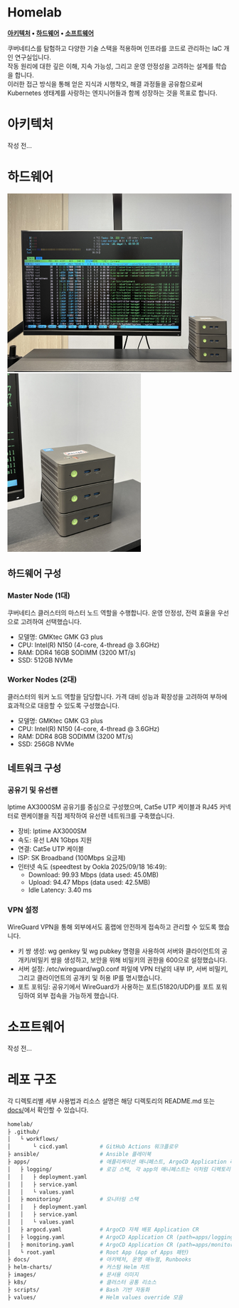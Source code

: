 # Homelab

**[아키텍처](#아키텍처) • [하드웨어](#하드웨어) • [소프트웨어](#소프트웨어)**

쿠버네티스를 탐험하고 다양한 기술 스택을 적용하며 인프라를 코드로 관리하는 IaC 개인 연구실입니다.  
작동 원리에 대한 깊은 이해, 지속 가능성, 그리고 운영 안정성을 고려하는 설계를 학습을 합니다.  
이러한 접근 방식을 통해 얻은 지식과 시행착오, 해결 과정들을 공유함으로써 Kubernetes 생태계를 사랑하는 엔지니어들과 함께 성장하는 것을 목표로 합니다.

# 아키텍처
작성 전...

# 하드웨어
<p>
  <img src="./images/homelab-1.jpeg" height="400px" alt="mini pc">
  <img src="./images/homelab-2.jpeg" height="400px" alt="mini pc">
</p>


## 하드웨어 구성

### Master Node (1대)
쿠버네티스 클러스터의 마스터 노드 역할을 수행합니다. 운영 안정성, 전력 효율을 우선으로 고려하여 선택했습니다.
- 모델명: GMKtec GMK G3 plus
- CPU: Intel(R) N150 (4-core, 4-thread @ 3.6GHz)
- RAM: DDR4 16GB SODIMM (3200 MT/s)
- SSD: 512GB NVMe

### Worker Nodes (2대)
클러스터의 워커 노드 역할을 담당합니다. 가격 대비 성능과 확장성을 고려하여 부하에 효과적으로 대응할 수 있도록 구성했습니다.
- 모델명: GMKtec GMK G3 plus
- CPU: Intel(R) N150 (4-core, 4-thread @ 3.6GHz)
- RAM: DDR4 8GB SODIMM (3200 MT/s)
- SSD: 256GB NVMe

## 네트워크 구성

### 공유기 및 유선랜
Iptime AX3000SM 공유기를 중심으로 구성했으며, Cat5e UTP 케이블과 RJ45 커넥터로 랜케이블을 직접 제작하여 유선랜 네트워크를 구축했습니다. 
- 장비: Iptime AX3000SM
- 속도: 유선 LAN 1Gbps 지원
- 연결: Cat5e UTP 케이블
- ISP: SK Broadband (100Mbps 요금제) 
- 인터넷 속도 (speedtest by Ookla 2025/09/18 16:49): 
   - Download: 99.93 Mbps (data used: 45.0MB)
   - Upload: 94.47 Mbps (data used: 42.5MB)
   - Idle Latency: 3.40 ms

### VPN 설정
WireGuard VPN을 통해 외부에서도 홈랩에 안전하게 접속하고 관리할 수 있도록 했습니다.
- 키 쌍 생성: wg genkey 및 wg pubkey 명령을 사용하여 서버와 클라이언트의 공개키/비밀키 쌍을 생성하고, 보안을 위해 비밀키의 권한을 600으로 설정했습니다.
- 서버 설정: /etc/wireguard/wg0.conf 파일에 VPN 터널의 내부 IP, 서버 비밀키, 그리고 클라이언트의 공개키 및 허용 IP를 명시했습니다.
- 포트 포워딩: 공유기에서 WireGuard가 사용하는 포트(51820/UDP)를 포트 포워딩하여 외부 접속을 가능하게 했습니다.

# 소프트웨어
작성 전...

# 레포 구조
각 디렉토리별 세부 사용법과 리소스 설명은 해당 디렉토리의 README.md 또는 [docs/](./docs)에서 확인할 수 있습니다.

```bash
homelab/
├ .github/
│   └ workflows/
│       └ cicd.yaml          # GitHub Actions 워크플로우
├ ansible/                   # Ansible 플레이북
├ apps/                      # 애플리케이션 매니페스트, ArgoCD Application 리소스
│   ├ logging/               # 로깅 스택, 각 app의 매니페스트는 이처럼 디렉토리별로 관리
│   │   ├ deployment.yaml
│   │   ├ service.yaml
│   │   └ values.yaml
│   ├ monitoring/            # 모니터링 스택
│   │   ├ deployment.yaml
│   │   ├ service.yaml
│   │   └ values.yaml
│   ├ argocd.yaml            # ArgoCD 자체 배포 Application CR
│   ├ logging.yaml           # ArgoCD Application CR (path=apps/logging)
│   ├ monitoring.yaml        # ArgoCD Application CR (path=apps/monitoring)
│   └ root.yaml              # Root App (App of Apps 패턴)
├ docs/                      # 아키텍처, 운영 매뉴얼, Runbooks
├ helm-charts/               # 커스텀 Helm 차트
├ images/                    # 문서용 이미지
├ k8s/                       # 클러스터 공통 리소스
├ scripts/                   # Bash 기반 자동화
├ values/                    # Helm values override 모음
```
